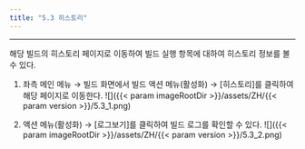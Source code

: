 ```yaml
---
title: "5.3 히스토리"
---
```


---
해당 빌드의 히스토리 페이지로 이동하여 빌드 실행 항목에 대하여 히스토리 정보를 볼 수 있다.

1. 좌측 메인 메뉴 → 빌드 화면에서 빌드 액션 메뉴\(활성화\) → [히스토리]를 클릭하여 해당 페이지로 이동한다.
![]({{< param imageRootDir >}}/assets/ZH/{{< param version >}}/5.3_1.png)

2. 액션 메뉴(활성화) → [로그보기]를 클릭하여 빌드 로그를 확인할 수 있다.
![]({{< param imageRootDir >}}/assets/ZH/{{< param version >}}/5.3_2.png)
